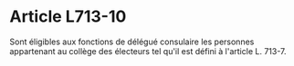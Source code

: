 # Article L713-10

Sont éligibles aux fonctions de délégué consulaire les personnes appartenant au collège des électeurs tel qu'il est défini à l'article L. 713-7.